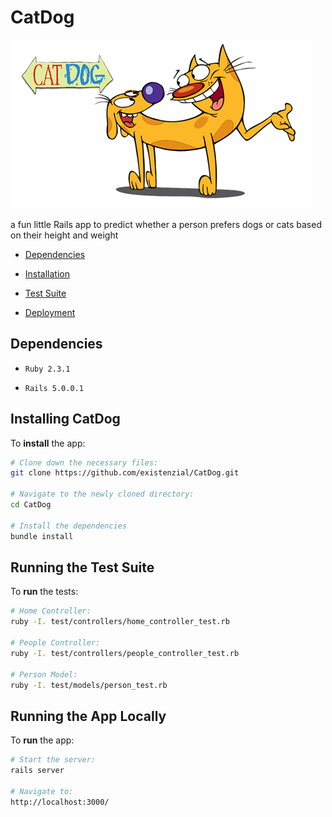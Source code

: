 # CatDog
![CatDog](app/assets/images/logo.png)

a fun little Rails app to predict whether a person prefers dogs or cats based on their height and weight

* [Dependencies](#dependencies)

* [Installation](#installation)

* [Test Suite](#testing)

* [Deployment](#deployment)

## <a name="dependencies"></a> Dependencies

* ```Ruby 2.3.1```

* ```Rails 5.0.0.1```

## <a name="installation"></a> Installing CatDog
To **install** the app:

```bash
# Clone down the necessary files:
git clone https://github.com/existenzial/CatDog.git

# Navigate to the newly cloned directory:
cd CatDog

# Install the dependencies
bundle install
```
## <a name="testing"></a>Running the Test Suite
To **run** the tests:
```bash
# Home Controller:
ruby -I. test/controllers/home_controller_test.rb

# People Controller:
ruby -I. test/controllers/people_controller_test.rb

# Person Model:
ruby -I. test/models/person_test.rb
```

## <a name="deployment"></a>Running the App Locally
To **run** the app:

```bash
# Start the server:
rails server

# Navigate to:
http://localhost:3000/
```
